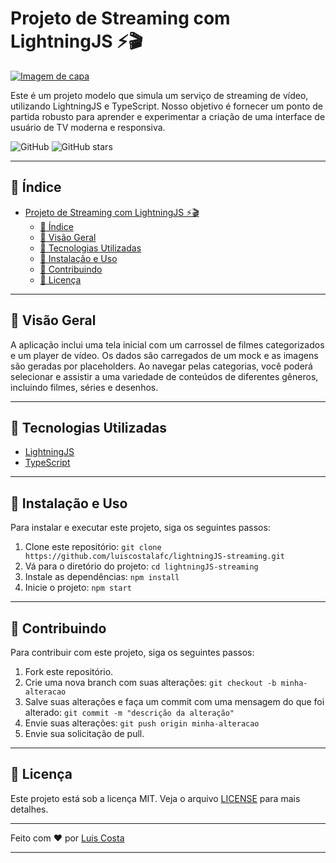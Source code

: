 # Projeto de Streaming com LightningJS ⚡️🎬

[![Imagem de capa](https://via.placeholder.com/1200x400)](https://github.com/luiscostalafc/lightningJS-streaming)

Este é um projeto modelo que simula um serviço de streaming de vídeo, utilizando LightningJS e TypeScript. Nosso objetivo é fornecer um ponto de partida robusto para aprender e experimentar a criação de uma interface de usuário de TV moderna e responsiva.

![GitHub](https://img.shields.io/github/license/luiscostalafc/lightningJS-streaming)
![GitHub stars](https://img.shields.io/github/stars/luiscostalafc/lightningJS-streaming)

---

## 📑 Índice

- [Projeto de Streaming com LightningJS ⚡️🎬](#projeto-de-streaming-com-lightningjs-️)
  - [📑 Índice](#-índice)
  - [📌 Visão Geral](#-visão-geral)
  - [🚀 Tecnologias Utilizadas](#-tecnologias-utilizadas)
  - [💾 Instalação e Uso](#-instalação-e-uso)
  - [👥 Contribuindo](#-contribuindo)
  - [📝 Licença](#-licença)

---

## 📌 Visão Geral

A aplicação inclui uma tela inicial com um carrossel de filmes categorizados e um player de vídeo. Os dados são carregados de um mock e as imagens são geradas por placeholders. Ao navegar pelas categorias, você poderá selecionar e assistir a uma variedade de conteúdos de diferentes gêneros, incluindo filmes, séries e desenhos.

---

## 🚀 Tecnologias Utilizadas

- [LightningJS](https://github.com/WebPlatformForEmbedded/Lightning)
- [TypeScript](https://www.typescriptlang.org/)

---

## 💾 Instalação e Uso

Para instalar e executar este projeto, siga os seguintes passos:

1. Clone este repositório: `git clone https://github.com/luiscostalafc/lightningJS-streaming.git`
2. Vá para o diretório do projeto: `cd lightningJS-streaming`
3. Instale as dependências: `npm install`
4. Inicie o projeto: `npm start`

---

## 👥 Contribuindo

Para contribuir com este projeto, siga os seguintes passos:

1. Fork este repositório.
2. Crie uma nova branch com suas alterações: `git checkout -b minha-alteracao`
3. Salve suas alterações e faça um commit com uma mensagem do que foi alterado: `git commit -m "descrição da alteração"`
4. Envie suas alterações: `git push origin minha-alteracao`
5. Envie sua solicitação de pull.

---

## 📝 Licença

Este projeto está sob a licença MIT. Veja o arquivo [LICENSE](LICENSE.md) para mais detalhes.

---

Feito com ❤️ por [Luis Costa](https://github.com/luiscostalafc)

---
